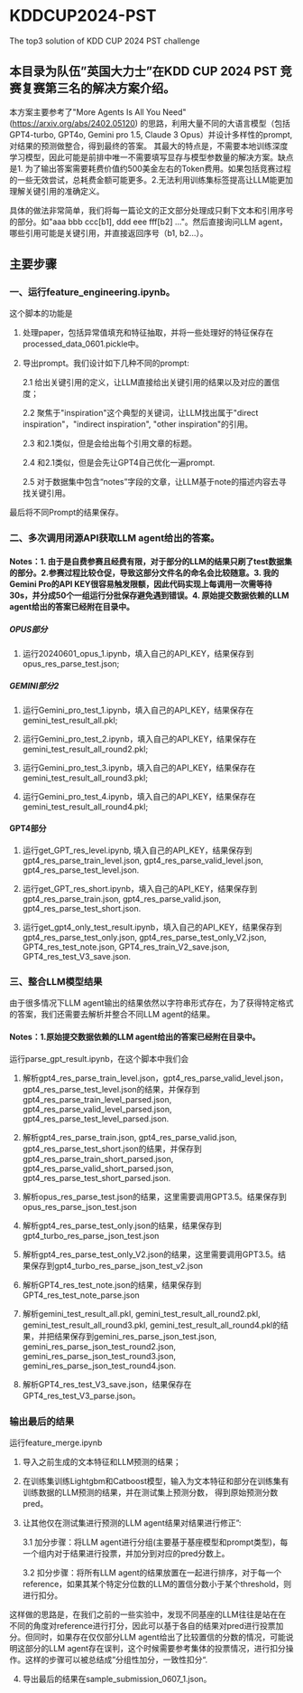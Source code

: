 # KDDCUP2024-PST
The top3 solution of KDD CUP 2024 PST challenge


## 本目录为队伍”英国大力士”在KDD CUP 2024 PST 竞赛复赛第三名的解决方案介绍。

本方案主要参考了"More Agents Is All You Need" (https://arxiv.org/abs/2402.05120) 的思路，利用大量不同的大语言模型（包括GPT4-turbo, GPT4o, Gemini pro 1.5, Claude 3 Opus）并设计多样性的prompt, 对结果的预测做整合，得到最终的答案。
其最大的特点是，不需要本地训练深度学习模型，因此可能是前排中唯一不需要填写显存与模型参数量的解决方案。缺点是1. 为了输出答案需要耗费价值约500美金左右的Token费用。如果包括竞赛过程的一些无效尝试，总耗费金额可能更多。2.无法利用训练集标签提高让LLM能更加理解关键引用的准确定义。

具体的做法非常简单，我们将每一篇论文的正文部分处理成只剩下文本和引用序号的部分。如"aaa bbb ccc[b1], ddd eee fff[b2] ..."。然后直接询问LLM agent，哪些引用可能是关键引用，并直接返回序号（b1, b2...）。

## 主要步骤

### 一、运行feature_engineering.ipynb。
这个脚本的功能是
1. 处理paper，包括异常值填充和特征抽取，并将一些处理好的特征保存在processed_data_0601.pickle中。
2. 导出prompt。我们设计如下几种不同的prompt:

   2.1 给出关键引用的定义，让LLM直接给出关键引用的结果以及对应的置信度；

   2.2 聚焦于"inspiration"这个典型的关键词，让LLM找出属于"direct inspiration"，"indirect inspiration", "other inspiration"的引用。

   2.3 和2.1类似，但是会给出每个引用文章的标题。

   2.4 和2.1类似，但是会先让GPT4自己优化一遍prompt.

   2.5 对于数据集中包含“notes”字段的文章，让LLM基于note的描述内容去寻找关键引用。

最后将不同Prompt的结果保存。

### 二、多次调用闭源API获取LLM agent给出的答案。

#### Notes：1. 由于是自费参赛且经费有限，对于部分的LLM的结果只刷了test数据集的部分。2.参赛过程比较仓促，导致这部分文件名的命名会比较随意。3. 我的Gemini Pro的API KEY很容易触发限额，因此代码实现上每调用一次需等待30s，并分成50个一组运行分批保存避免遇到错误。4. 原始提交数据依赖的LLM agent给出的答案已经附在目录中。

##### OPUS部分
1. 运行20240601_opus_1.ipynb，填入自己的API_KEY，结果保存到opus_res_parse_test.json;

##### GEMINI部分2
1. 运行Gemini_pro_test_1.ipynb，填入自己的API_KEY，结果保存在gemini_test_result_all.pkl;
  
2. 运行Gemini_pro_test_2.ipynb，填入自己的API_KEY，结果保存在gemini_test_result_all_round2.pkl;
 
3. 运行Gemini_pro_test_3.ipynb，填入自己的API_KEY，结果保存在gemini_test_result_all_round3.pkl;
 
4. 运行Gemini_pro_test_4.ipynb，填入自己的API_KEY，结果保存在gemini_test_result_all_round4.pkl;

#### GPT4部分
1. 运行get_GPT_res_level.ipynb, 填入自己的API_KEY，结果保存到gpt4_res_parse_train_level.json, gpt4_res_parse_valid_level.json, gpt4_res_parse_test_level.json.

2. 运行get_GPT_res_short.ipynb，填入自己的API_KEY，结果保存到gpt4_res_parse_train.json, gpt4_res_parse_valid.json, gpt4_res_parse_test_short.json.

3. 运行get_gpt4_only_test_result.ipynb，填入自己的API_KEY，结果保存到gpt4_res_parse_test_only.json, gpt4_res_parse_test_only_V2.json, GPT4_res_test_note.json, GPT4_res_train_V2_save.json, GPT4_res_test_V3_save.json.

### 三、整合LLM模型结果
由于很多情况下LLM agent输出的结果依然以字符串形式存在，为了获得特定格式的答案，我们还需要去解析并整合不同LLM agent的结果。

#### Notes：1.原始提交数据依赖的LLM agent给出的答案已经附在目录中。

运行parse_gpt_result.ipynb，在这个脚本中我们会

1. 解析gpt4_res_parse_train_level.json，gpt4_res_parse_valid_level.json，gpt4_res_parse_test_level.json的结果，并保存到gpt4_res_parse_train_level_parsed.json, gpt4_res_parse_valid_level_parsed.json, gpt4_res_parse_test_level_parsed.json.

2. 解析gpt4_res_parse_train.json, gpt4_res_parse_valid.json, gpt4_res_parse_test_short.json的结果，并保存到gpt4_res_parse_train_short_parsed.json, gpt4_res_parse_valid_short_parsed.json, gpt4_res_parse_test_short_parsed.json.

3. 解析opus_res_parse_test.json的结果，这里需要调用GPT3.5。结果保存到opus_res_parse_json_test.json

4. 解析gpt4_res_parse_test_only.json的结果，结果保存到gpt4_turbo_res_parse_json_test.json

5. 解析gpt4_res_parse_test_only_V2.json的结果，这里需要调用GPT3.5。结果保存到gpt4_turbo_res_parse_json_test_v2.json

6. 解析GPT4_res_test_note.json的结果，结果保存到GPT4_res_test_note_parse.json

7. 解析gemini_test_result_all.pkl, gemini_test_result_all_round2.pkl, gemini_test_result_all_round3.pkl, gemini_test_result_all_round4.pkl的结果，并把结果保存到gemini_res_parse_json_test.json, gemini_res_parse_json_test_round2.json, gemini_res_parse_json_test_round3.json, gemini_res_parse_json_test_round4.json.

8. 解析GPT4_res_test_V3_save.json，结果保存在GPT4_res_test_V3_parse.json。

### 输出最后的结果

运行feature_merge.ipynb

1. 导入之前生成的文本特征和LLM预测的结果；
   
2. 在训练集训练Lightgbm和Catboost模型，输入为文本特征和部分在训练集有训练数据的LLM预测的结果，并在测试集上预测分数， 得到原始预测分数pred。
   
3. 让其他仅在测试集进行预测的LLM agent结果对结果进行修正”:
   
   3.1 加分步骤：将LLM agent进行分组(主要基于基座模型和prompt类型)，每一个组内对于结果进行投票，并加分到对应的pred分数上。
   
   3.2 扣分步骤：将所有LLM agent的结果放置在一起进行排序，对于每一个reference，如果其某个特定分位数的LLM的置信分数小于某个threshold，则进行扣分。
   
这样做的思路是，在我们之前的一些实验中，发现不同基座的LLM往往是站在在不同的角度对reference进行打分，因此可以基于各自的结果对pred进行投票加分。但同时，如果存在仅仅部分LLM agent给出了比较置信的分数的情况，可能说明这部分的LLM agent存在误判，这个时候需要参考集体的投票情况，进行扣分操作。这样的步骤可以被总结成”分组性加分，一致性扣分“.

4. 导出最后的结果在sample_submission_0607_1.json。



